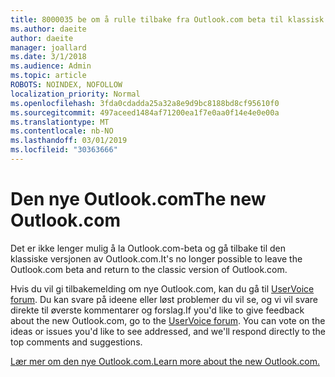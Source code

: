 ```yaml
---
title: 8000035 be om å rulle tilbake fra Outlook.com beta til klassisk Outlook.com
ms.author: daeite
author: daeite
manager: joallard
ms.date: 3/1/2018
ms.audience: Admin
ms.topic: article
ROBOTS: NOINDEX, NOFOLLOW
localization_priority: Normal
ms.openlocfilehash: 3fda0cdadda25a32a8e9d9bc8188bd8cf95610f0
ms.sourcegitcommit: 497aceed1484af71200ea1f7e0aa0f14e4e0e00a
ms.translationtype: MT
ms.contentlocale: nb-NO
ms.lasthandoff: 03/01/2019
ms.locfileid: "30363666"
---
```

# <a name="the-new-outlookcom"></a><span data-ttu-id="27abb-102">Den nye Outlook.com</span><span class="sxs-lookup"><span data-stu-id="27abb-102">The new Outlook.com</span></span>

<span data-ttu-id="27abb-103">Det er ikke lenger mulig å la Outlook.com-beta og gå tilbake til den klassiske versjonen av Outlook.com.</span><span class="sxs-lookup"><span data-stu-id="27abb-103">It's no longer possible to leave the Outlook.com beta and return to the classic version of Outlook.com.</span></span>

<span data-ttu-id="27abb-p101">Hvis du vil gi tilbakemelding om nye Outlook.com, kan du gå til [UserVoice forum](https://go.microsoft.com/fwlink/p/?linkid=851599). Du kan svare på ideene eller løst problemer du vil se, og vi vil svare direkte til øverste kommentarer og forslag.</span><span class="sxs-lookup"><span data-stu-id="27abb-p101">If you'd like to give feedback about the new Outlook.com, go to the [UserVoice forum](https://go.microsoft.com/fwlink/p/?linkid=851599). You can vote on the ideas or issues you'd like to see addressed, and we'll respond directly to the top comments and suggestions.</span></span>

[<span data-ttu-id="27abb-106">Lær mer om den nye Outlook.com.</span><span class="sxs-lookup"><span data-stu-id="27abb-106">Learn more about the new Outlook.com.</span></span>](https://go.microsoft.com/fwlink/p/?linkid=874356)